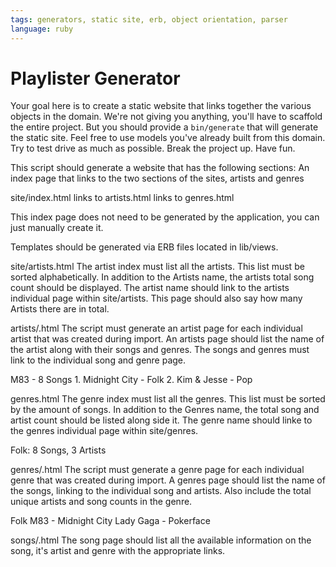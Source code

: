 ```yaml
---
tags: generators, static site, erb, object orientation, parser
language: ruby
---
```


# Playlister Generator

Your goal here is to create a static website that links together the various objects in the domain. We're not giving you anything, you'll have to scaffold the entire project. But you should provide a `bin/generate` that will generate the static site. Feel free to use models you've already built from this domain. Try to test drive as much as possible. Break the project up. Have fun.

This script should generate a website that has the following sections:
An index page that links to the two sections of the sites, artists and genres

  site/index.html
    links to artists.html
    links to genres.html

  This index page does not need to be generated by the application, you can just manually
  create it.

Templates should be generated via ERB files located in lib/views.

site/artists.html
The artist index must list all the artists. This list must be sorted alphabetically.
In addition to the Artists name, the artists total song count should be displayed.
The artist name should link to the artists individual page within site/artists.
This page should also say how many Artists there are in total.

artists/<artist>.html
The script must generate an artist page for each individual artist that was created
during import. An artists page should list the name of the artist along with their songs
and genres. The songs and genres must link to the individual song and genre page.

  M83 - 8 Songs
    1. Midnight City - Folk
    2. Kim & Jesse - Pop

genres.html
The genre index must list all the genres. This list must be sorted by the amount of songs.
In addition to the Genres name, the total song and artist count should be listed along side it.
The genre name should linke to the genres individual page within site/genres.

  Folk: 8 Songs, 3 Artists

genres/<genre>.html
The script must generate a genre page for each individual genre that was created
during import. A genres page should list the name of the songs, linking to the individual
song and artists. Also include the total unique artists and song counts in the genre.

Folk
  M83 - Midnight City
  Lady Gaga - Pokerface

songs/<song>.html
The song page should list all the available information on the song, it's artist and genre
with the appropriate links.
